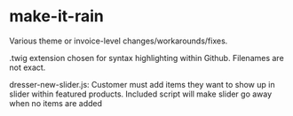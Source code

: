 # make-it-rain

Various theme or invoice-level changes/workarounds/fixes.

.twig extension chosen for syntax highlighting within Github. Filenames are not exact.

dresser-new-slider.js: Customer must add items they want to show up in slider within featured products. Included script will make slider go away when no items are added
